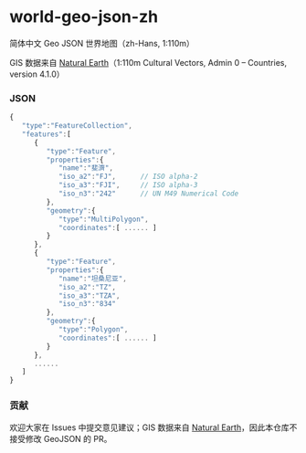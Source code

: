 # world-geo-json-zh
简体中文 Geo JSON 世界地图（zh-Hans, 1:110m）

GIS 数据来自 [Natural Earth](https://www.naturalearthdata.com/)（1:110m Cultural Vectors, Admin 0 – Countries, version 4.1.0）

### JSON
```javascript
{
   "type":"FeatureCollection",
   "features":[
      {
         "type":"Feature",
         "properties":{
            "name":"斐濟",
            "iso_a2":"FJ",      // ISO alpha-2
            "iso_a3":"FJI",     // ISO alpha-3
            "iso_n3":"242"      // UN M49 Numerical Code
         },
         "geometry":{
            "type":"MultiPolygon",
            "coordinates":[ ...... ]
         }
      },
      {
         "type":"Feature",
         "properties":{
            "name":"坦桑尼亚",
            "iso_a2":"TZ",
            "iso_a3":"TZA",
            "iso_n3":"834"
         },
         "geometry":{
            "type":"Polygon",
            "coordinates":[ ...... ]
         }
      }, 
      ......
   ]
}
```

### 贡献
欢迎大家在 Issues 中提交意见建议；GIS 数据来自 [Natural Earth](https://www.naturalearthdata.com/)，因此本仓库不接受修改 GeoJSON 的 PR。